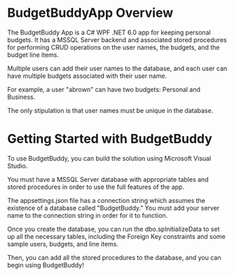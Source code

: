 # BudgetBuddyApp Overview

The BudgetBuddy App is a C# WPF .NET 6.0 app for keeping personal budgets. It has a MSSQL Server backend and associated stored procedures for performing CRUD operations on the user names, the budgets, and the budget line items.

Multiple users can add their user names to the database, and each user can have multiple budgets associated with their user name.

For example, a user "abrown" can have two budgets: Personal and Business.

The only stipulation is that user names must be unique in the database.

# Getting Started with BudgetBuddy

To use BudgetBuddy, you can build the solution using Microsoft Visual Studio.

You must have a MSSQL Server database with appropriate tables and stored procedures in order to use the full features of the app.

The appsettings.json file has a connection string which assumes the existence of a database called "BudgetBuddy." You must add your server name to the connection string in order for it to function.

Once you create the database, you can run the dbo.spInitializeData to set up all the necessary tables, including the Foreign Key constraints and some sample users, budgets, and line items.

Then, you can add all the stored procedures to the database, and you can begin using BudgetBuddy!
